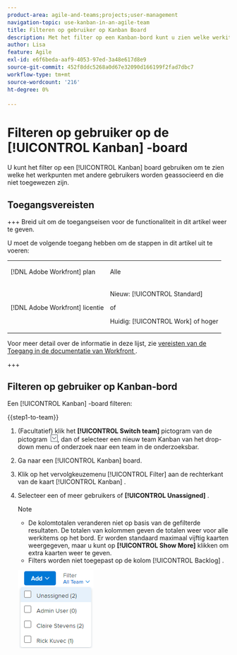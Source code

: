 ```yaml
---
product-area: agile-and-teams;projects;user-management
navigation-topic: use-kanban-in-an-agile-team
title: Filteren op gebruiker op Kanban Board
description: Met het filter op een Kanban-bord kunt u zien welke werkitems aan andere gebruikers zijn gekoppeld en welke niet zijn toegewezen.
author: Lisa
feature: Agile
exl-id: e6f6beda-aaf9-4053-97ed-3a48e617d8e9
source-git-commit: 452f8ddc5268a0d67e32090d166199f2fad7dbc7
workflow-type: tm+mt
source-wordcount: '216'
ht-degree: 0%

---
```


# Filteren op gebruiker op de [!UICONTROL Kanban] -board

U kunt het filter op een [!UICONTROL Kanban] board gebruiken om te zien welke het werkpunten met andere gebruikers worden geassocieerd en die niet toegewezen zijn.

## Toegangsvereisten

+++ Breid uit om de toegangseisen voor de functionaliteit in dit artikel weer te geven.

U moet de volgende toegang hebben om de stappen in dit artikel uit te voeren:

<table style="table-layout:auto"> 
 <col> 
 </col> 
 <col> 
 </col> 
 <tbody> 
  <tr> 
   <td role="rowheader">[!DNL Adobe Workfront] plan</td> 
   <td> <p>Alle</p> </td> 
  </tr> 
  <tr> 
   <td role="rowheader">[!DNL Adobe Workfront] licentie</td> 
   <td> <p>Nieuw: [!UICONTROL Standard]</p> 
   of
   <p>Huidig: [!UICONTROL Work] of hoger</p> </td> 
  </tr>
 </tbody> 
</table>

Voor meer detail over de informatie in deze lijst, zie [&#x200B; vereisten van de Toegang in de documentatie van Workfront &#x200B;](/help/quicksilver/administration-and-setup/add-users/access-levels-and-object-permissions/access-level-requirements-in-documentation.md).

+++

## Filteren op gebruiker op Kanban-bord

Een [!UICONTROL Kanban] -board filteren:

{{step1-to-team}}

1. (Facultatief) klik het **[!UICONTROL Switch team]** pictogram van de pictogram ![&#x200B; Schakelaar teampictogram &#x200B;](assets/switch-team-icon.png), dan of selecteer een nieuw team Kanban van het drop-down menu of onderzoek naar een team in de onderzoeksbar.

1. Ga naar een [!UICONTROL Kanban] board.
1. Klik op het vervolgkeuzemenu [!UICONTROL Filter] aan de rechterkant van de kaart [!UICONTROL Kanban] .
1. Selecteer een of meer gebruikers of **[!UICONTROL Unassigned]** .

   >[!NOTE]
   >
   >* De kolomtotalen veranderen niet op basis van de gefilterde resultaten. De totalen van kolommen geven de totalen weer voor alle werkitems op het bord. Er worden standaard maximaal vijftig kaarten weergegeven, maar u kunt op **[!UICONTROL Show More]** klikken om extra kaarten weer te geven.
   >* Filters worden niet toegepast op de kolom [!UICONTROL Backlog] .


   ![&#x200B; Filter door gebruiker &#x200B;](assets/filter-by-user-agile-nwe.png)
